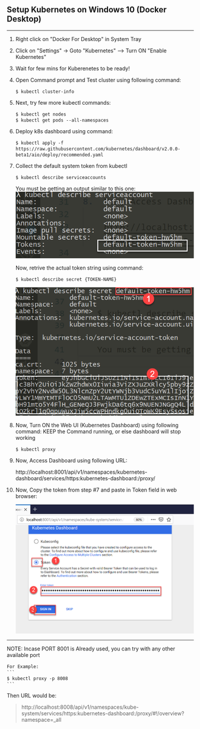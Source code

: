 ## Setup Kubernetes on Windows 10 (Docker Desktop)
---
1. Right click on "Docker For Desktop" in System Tray
2. Click on "Settings" -> Goto "Kubernetes" --> Turn ON "Enable Kubernetes"
3. Wait for few mins for Kuberenetes to be ready!
4. Open Command prompt and Test cluster using following command:

    ```
    $ kubectl cluster-info
    ```

5.  Next, try few more kubectl commands:

    ```
    $ kubectl get nodes
    $ kubectl get pods --all-namespaces
    ```

6.  Deploy k8s dashboard using command:

    ```
    $ kubectl apply -f https://raw.githubusercontent.com/kubernetes/dashboard/v2.0.0-beta1/aio/deploy/recommended.yaml
    ```

7.  Collect the default system token from kubectl
    
    ```
    $ kubectl describe serviceaccounts
    ```

    You must be getting an output similar to this one:
    ![alt text](token-1.png "Get Service Account")

    Now, retrive the actual token string using command:

    ```
    $ kubectl describe secret {TOKEN-NAME}
    ```
    ![alt text](token-2.png "Getting Token Value")

8.  Now, Turn ON the Web UI (Kubernetes Dashboard) using following command:
    KEEP the Command running, or else dashboard will stop working
    ```
    $ kubectl proxy
    ```

9.  Now, Access Dashboard using following URL:

    http://localhost:8001/api/v1/namespaces/kubernetes-dashboard/services/https:kubernetes-dashboard:/proxy/ 


10. Now, Copy the token from step #7 and paste in Token field in web browser:

    ![alt text](dashboard-login.png "Login with Token")
---

NOTE:   Incase PORT 8001 is Already used, you can try with any other available port

    For Example:
    ```
    $ kubectl proxy -p 8008
    ```
    
Then URL would be:

> http://localhost:8008/api/v1/namespaces/kube-system/services/https:kubernetes-dashboard:/proxy/#!/overview?namespace=_all